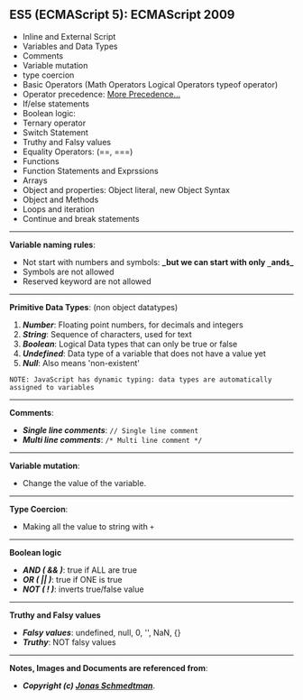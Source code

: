 ## ES5 (ECMAScript 5): ECMAScript 2009

- Inline and External Script
- Variables and Data Types
- Comments
- Variable mutation
- type coercion
- Basic Operators (Math Operators Logical Operators typeof operator)
- Operator precedence: [More Precedence...](https://developer.mozilla.org/en-US/docs/Web/JavaScript/Reference/Operators/Operator_Precedence)
- If/else statements
- Boolean logic:
- Ternary operator
- Switch Statement
- Truthy and Falsy values
- Equality Operators: (==, ===)
- Functions
- Function Statements and Exprssions
- Arrays
- Object and properties: Object literal, new Object Syntax
- Object and Methods
- Loops and iteration
- Continue and break statements

---

**Variable naming rules**:

- Not start with numbers and symbols: **_but we can start with only `_`and`$`\_**
- Symbols are not allowed
- Reserved keyword are not allowed

---

**Primitive Data Types**: (non object datatypes)

1. **_Number_**: Floating point numbers, for decimals and integers
2. **_String_**: Sequence of characters, used for text
3. **_Boolean_**: Logical Data types that can only be true or false
4. **_Undefined_**: Data type of a variable that does not have a value yet
5. **_Null_**: Also means 'non-existent'

`NOTE: JavaScript has dynamic typing: data types are automatically assigned to variables`

---

**Comments**:

- **_Single line comments_**: `// Single line comment`
- **_Multi line comments_**: `/* Multi line comment */`

---

**Variable mutation**:

- Change the value of the variable.

---

**Type Coercion**:

- Making all the value to string with `+`

---

**Boolean logic**

- **_AND ( && )_**: true if ALL are true
- **_OR ( || )_**: true if ONE is true
- **_NOT ( ! )_**: inverts true/false value

---

**Truthy and Falsy values**

- **_Falsy values_**: undefined, null, 0, '', NaN, {}
- **_Truthy_**: NOT falsy values

---

**Notes, Images and Documents are referenced from**:

- **_Copyright (c) [Jonas Schmedtman](https://twitter.com/jonasschmedtman)_**.
